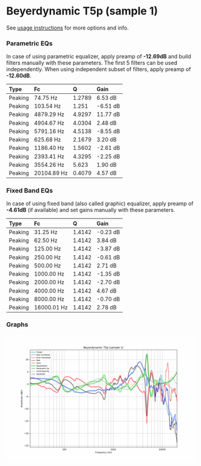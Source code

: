 # Beyerdynamic T5p (sample 1)
See [usage instructions](https://github.com/jaakkopasanen/AutoEq#usage) for more options and info.

### Parametric EQs
In case of using parametric equalizer, apply preamp of **-12.69dB** and build filters manually
with these parameters. The first 5 filters can be used independently.
When using independent subset of filters, apply preamp of **-12.60dB**.

| Type    | Fc          |      Q | Gain     |
|:--------|:------------|:-------|:---------|
| Peaking | 74.75 Hz    | 1.2789 | 6.53 dB  |
| Peaking | 103.54 Hz   | 1.251  | -6.51 dB |
| Peaking | 4879.29 Hz  | 4.9297 | 11.77 dB |
| Peaking | 4904.67 Hz  | 4.0304 | 2.48 dB  |
| Peaking | 5791.16 Hz  | 4.5138 | -8.55 dB |
| Peaking | 625.68 Hz   | 2.1679 | 3.20 dB  |
| Peaking | 1186.40 Hz  | 1.5602 | -2.61 dB |
| Peaking | 2393.41 Hz  | 4.3295 | -2.25 dB |
| Peaking | 3554.26 Hz  | 5.623  | 1.90 dB  |
| Peaking | 20104.89 Hz | 0.4079 | 4.57 dB  |

### Fixed Band EQs
In case of using fixed band (also called graphic) equalizer, apply preamp of **-4.61dB**
(if available) and set gains manually with these parameters.

| Type    | Fc          |      Q | Gain     |
|:--------|:------------|:-------|:---------|
| Peaking | 31.25 Hz    | 1.4142 | -0.23 dB |
| Peaking | 62.50 Hz    | 1.4142 | 3.84 dB  |
| Peaking | 125.00 Hz   | 1.4142 | -3.87 dB |
| Peaking | 250.00 Hz   | 1.4142 | -0.61 dB |
| Peaking | 500.00 Hz   | 1.4142 | 2.71 dB  |
| Peaking | 1000.00 Hz  | 1.4142 | -1.35 dB |
| Peaking | 2000.00 Hz  | 1.4142 | -2.70 dB |
| Peaking | 4000.00 Hz  | 1.4142 | 4.67 dB  |
| Peaking | 8000.00 Hz  | 1.4142 | -0.70 dB |
| Peaking | 16000.01 Hz | 1.4142 | 2.78 dB  |

### Graphs
![](./Beyerdynamic%20T5p%20(sample%201).png)